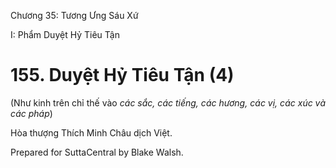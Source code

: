  

Chương 35: Tương Ưng Sáu Xứ

I: Phẩm Duyệt Hỷ Tiêu Tận

# 155\. Duyệt Hỷ Tiêu Tận (4)

(Như kinh trên chỉ thế vào _các sắc, các tiếng, các hương, các vị, các xúc và các pháp_)

Hòa thượng Thích Minh Châu dịch Việt.

Prepared for SuttaCentral by Blake Walsh.